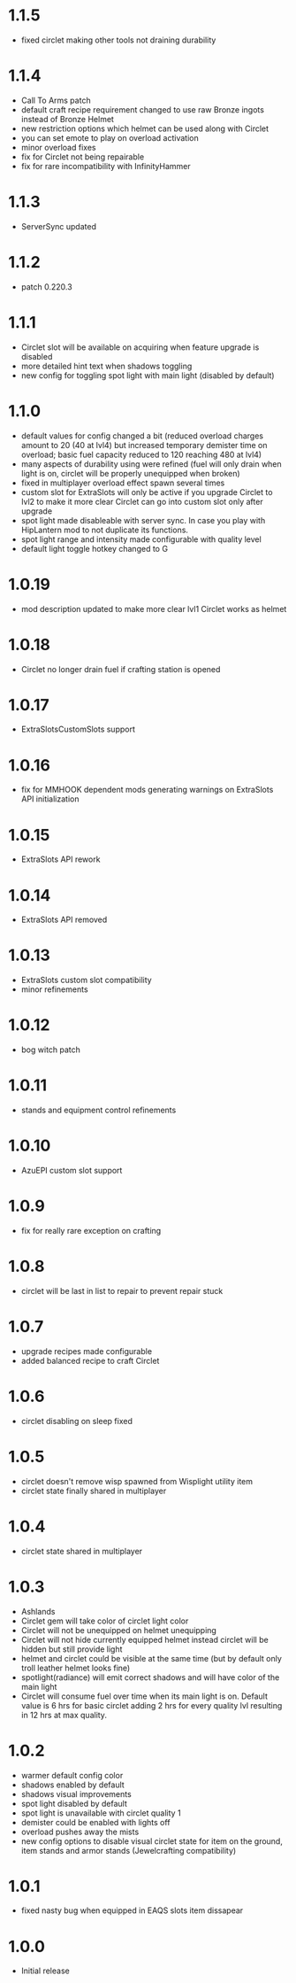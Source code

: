 # 1.1.5
* fixed circlet making other tools not draining durability

# 1.1.4
* Call To Arms patch
* default craft recipe requirement changed to use raw Bronze ingots instead of Bronze Helmet
* new restriction options which helmet can be used along with Circlet
* you can set emote to play on overload activation
* minor overload fixes
* fix for Circlet not being repairable
* fix for rare incompatibility with InfinityHammer

# 1.1.3
* ServerSync updated

# 1.1.2
* patch 0.220.3

# 1.1.1
* Circlet slot will be available on acquiring when feature upgrade is disabled
* more detailed hint text when shadows toggling
* new config for toggling spot light with main light (disabled by default)

# 1.1.0
* default values for config changed a bit (reduced overload charges amount to 20 (40 at lvl4) but increased temporary demister time on overload; basic fuel capacity reduced to 120 reaching 480 at lvl4)
* many aspects of durability using were refined (fuel will only drain when light is on, circlet will be properly unequipped when broken)
* fixed in multiplayer overload effect spawn several times
* custom slot for ExtraSlots will only be active if you upgrade Circlet to lvl2 to make it more clear Circlet can go into custom slot only after upgrade
* spot light made disableable with server sync. In case you play with HipLantern mod to not duplicate its functions.
* spot light range and intensity made configurable with quality level
* default light toggle hotkey changed to G

# 1.0.19
* mod description updated to make more clear lvl1 Circlet works as helmet

# 1.0.18
* Circlet no longer drain fuel if crafting station is opened

# 1.0.17
* ExtraSlotsCustomSlots support

# 1.0.16
* fix for MMHOOK dependent mods generating warnings on ExtraSlots API initialization

# 1.0.15
* ExtraSlots API rework

# 1.0.14
* ExtraSlots API removed

# 1.0.13
* ExtraSlots custom slot compatibility
* minor refinements

# 1.0.12
* bog witch patch

# 1.0.11
* stands and equipment control refinements

# 1.0.10
* AzuEPI custom slot support

# 1.0.9
* fix for really rare exception on crafting

# 1.0.8
* circlet will be last in list to repair to prevent repair stuck

# 1.0.7
* upgrade recipes made configurable 
* added balanced recipe to craft Circlet

# 1.0.6
* circlet disabling on sleep fixed

# 1.0.5
* circlet doesn't remove wisp spawned from Wisplight utility item
* circlet state finally shared in multiplayer

# 1.0.4
* circlet state shared in multiplayer

# 1.0.3
* Ashlands
* Circlet gem will take color of circlet light color
* Circlet will not be unequipped on helmet unequipping
* Circlet will not hide currently equipped helmet instead circlet will be hidden but still provide light
* helmet and circlet could be visible at the same time (but by default only troll leather helmet looks fine)
* spotlight(radiance) will emit correct shadows and will have color of the main light
* Circlet will consume fuel over time when its main light is on. Default value is 6 hrs for basic circlet adding 2 hrs for every quality lvl resulting in 12 hrs at max quality.

# 1.0.2
* warmer default config color
* shadows enabled by default
* shadows visual improvements
* spot light disabled by default
* spot light is unavailable with circlet quality 1
* demister could be enabled with lights off
* overload pushes away the mists
* new config options to disable visual circlet state for item on the ground, item stands and armor stands (Jewelcrafting compatibility)

# 1.0.1
* fixed nasty bug when equipped in EAQS slots item dissapear

# 1.0.0
* Initial release